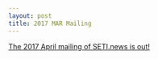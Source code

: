 ```yaml
---
layout: post
title: 2017 MAR Mailing
---
```


[The 2017 April mailing of SETI.news is out!](http://mailchi.mp/0484cc6a1e84/t3byxemenb)

